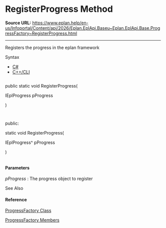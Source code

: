 # RegisterProgress Method

**Source URL:** https://www.eplan.help/en-us/Infoportal/Content/api/2026/Eplan.EplApi.Baseu~Eplan.EplApi.Base.ProgressFactory~RegisterProgress.html

---

Registers the progress in the eplan framework

Syntax

- [C#](#i-syntax-CS)
- [C++/CLI](#i-syntax-CPP2005)

```
```
public static void RegisterProgress( 
   IEplProgress pProgress
)
```
```

```
```
public:
static void RegisterProgress( 
   IEplProgress^ pProgress
)
```
```

#### Parameters

*pProgress*
:   The progress object to register



See Also

#### Reference

[ProgressFactory Class](Eplan.EplApi.Baseu~Eplan.EplApi.Base.ProgressFactory.html)
  
[ProgressFactory Members](Eplan.EplApi.Baseu~Eplan.EplApi.Base.ProgressFactory_members.html)